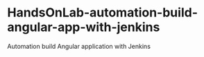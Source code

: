 # HandsOnLab-automation-build-angular-app-with-jenkins
Automation build Angular application with Jenkins
